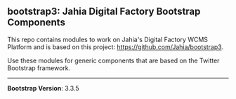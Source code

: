 ## bootstrap3: Jahia Digital Factory Bootstrap Components

This repo contains modules to work on Jahia's Digital Factory WCMS Platform and is based on this project: https://github.com/Jahia/bootstrap3.

Use these modules for generic components that are based on the Twitter Bootstrap framework.

---
**Bootstrap Version**: 3.3.5
